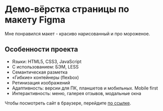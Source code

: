 <h1>Демо-вёрстка страницы по макету Figma</h1>
<p>Мне понравился макет - красиво нарисованный и про мороженое. </p>
<h2>Особенности проекта</h2>
<ul>
  <li>Языки: HTML5, CSS3, JavaScript</li>
  <li>С использованием: БЭМ, LESS</li>
  <li>Семантическая разметка</li>
  <li>«Гибкие» контейнеры (flexbox)</li>
  <li>Ретинизация изображений</li>
  <li>Адаптивность: версии для ПК, планшетов и мобильных. Mobile first</li>
  <li>Интерактивность: меню, галерея отзывов, модальные окна</li>
</ul>

<p>Чтобы посмотреть сайт в браузере, перейдите <a href="https://jumile.github.io/IceCream/" target="_blank" rel="noopener noreferrer">по ссылке</a>.</p>
